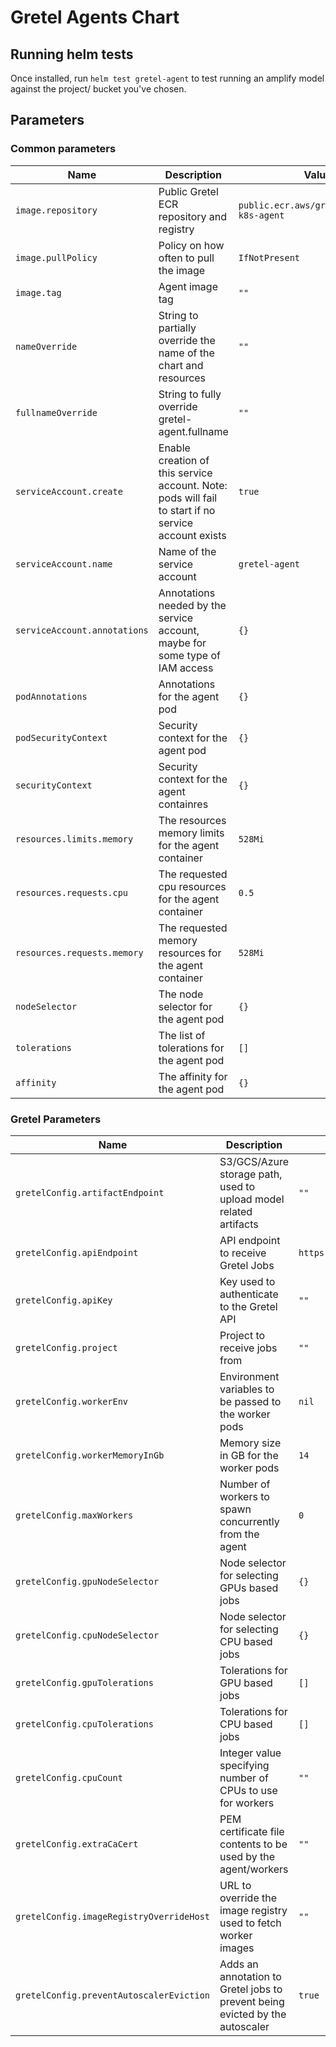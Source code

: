 # Gretel Agents Chart

## Running helm tests

Once installed, run `helm test gretel-agent` to test running an amplify model against the project/ bucket you've chosen.

## Parameters

### Common parameters

| Name                         | Description                                                                                         | Value                                      |
| ---------------------------- | --------------------------------------------------------------------------------------------------- | ------------------------------------------ |
| `image.repository`           | Public Gretel ECR repository and registry                                                           | `public.ecr.aws/gretelai/gretel-k8s-agent` |
| `image.pullPolicy`           | Policy on how often to pull the image                                                               | `IfNotPresent`                             |
| `image.tag`                  | Agent image tag                                                                                     | `""`                                       |
| `nameOverride`               | String to partially override the name of the chart and resources                                    | `""`                                       |
| `fullnameOverride`           | String to fully override gretel-agent.fullname                                                      | `""`                                       |
| `serviceAccount.create`      | Enable creation of this service account. Note: pods will fail to start if no service account exists | `true`                                     |
| `serviceAccount.name`        | Name of the service account                                                                         | `gretel-agent`                             |
| `serviceAccount.annotations` | Annotations needed by the service account, maybe for some type of IAM access                        | `{}`                                       |
| `podAnnotations`             | Annotations for the agent pod                                                                       | `{}`                                       |
| `podSecurityContext`         | Security context for the agent pod                                                                  | `{}`                                       |
| `securityContext`            | Security context for the agent containres                                                           | `{}`                                       |
| `resources.limits.memory`    | The resources memory limits for the agent container                                                 | `528Mi`                                    |
| `resources.requests.cpu`     | The requested cpu resources for the agent container                                                 | `0.5`                                      |
| `resources.requests.memory`  | The requested memory resources for the agent container                                              | `528Mi`                                    |
| `nodeSelector`               | The node selector for the agent pod                                                                 | `{}`                                       |
| `tolerations`                | The list of tolerations for the agent pod                                                           | `[]`                                       |
| `affinity`                   | The affinity for the agent pod                                                                      | `{}`                                       |

### Gretel Parameters

| Name                                     | Description                                                                  | Value                      |
| ---------------------------------------- | ---------------------------------------------------------------------------- | -------------------------- |
| `gretelConfig.artifactEndpoint`          | S3/GCS/Azure storage path, used to upload model related artifacts            | `""`                       |
| `gretelConfig.apiEndpoint`               | API endpoint to receive Gretel Jobs                                          | `https://api.gretel.cloud` |
| `gretelConfig.apiKey`                    | Key used to authenticate to the Gretel API                                   | `""`                       |
| `gretelConfig.project`                   | Project to receive jobs from                                                 | `""`                       |
| `gretelConfig.workerEnv`                 | Environment variables to be passed to the worker pods                        | `nil`                      |
| `gretelConfig.workerMemoryInGb`          | Memory size in GB for the worker pods                                        | `14`                       |
| `gretelConfig.maxWorkers`                | Number of workers to spawn concurrently from the agent                       | `0`                        |
| `gretelConfig.gpuNodeSelector`           | Node selector for selecting GPUs based jobs                                  | `{}`                       |
| `gretelConfig.cpuNodeSelector`           | Node selector for selecting CPU based jobs                                   | `{}`                       |
| `gretelConfig.gpuTolerations`            | Tolerations for GPU based jobs                                               | `[]`                       |
| `gretelConfig.cpuTolerations`            | Tolerations for CPU based jobs                                               | `[]`                       |
| `gretelConfig.cpuCount`                  | Integer value specifying number of CPUs to use for workers                   | `""`                       |
| `gretelConfig.extraCaCert`               | PEM certificate file contents to be used by the agent/workers                | `""`                       |
| `gretelConfig.imageRegistryOverrideHost` | URL to override the image registry used to fetch worker images               | `""`                       |
| `gretelConfig.preventAutoscalerEviction` | Adds an annotation to Gretel jobs to prevent being evicted by the autoscaler | `true`                     |

